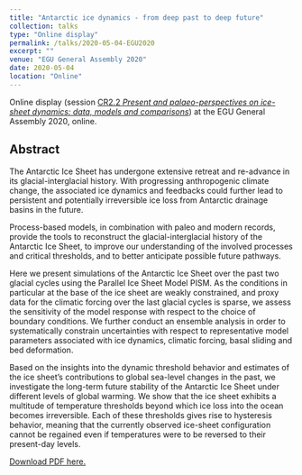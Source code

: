```yaml
---
title: "Antarctic ice dynamics - from deep past to deep future"
collection: talks
type: "Online display"
permalink: /talks/2020-05-04-EGU2020
excerpt: ""
venue: "EGU General Assembly 2020"
date: 2020-05-04
location: "Online"
---
```


Online display (session [CR2.2 *Present and palaeo-perspectives on ice-sheet dynamics: data, models and comparisons*](https://meetingorganizer.copernicus.org/EGU2020/session/34926 "https://meetingorganizer.copernicus.org/EGU2020/session/34926")) at the EGU General Assembly 2020, online.

## Abstract
The Antarctic Ice Sheet has undergone extensive retreat and re-advance in its glacial-interglacial history. With progressing anthropogenic climate change, the associated ice dynamics and feedbacks could further lead to persistent and potentially irreversible ice loss from Antarctic drainage basins in the future.

Process-based models, in combination with paleo and modern records, provide the tools to reconstruct the glacial-interglacial history of the Antarctic Ice Sheet, to improve our understanding of the involved processes and critical thresholds, and to better anticipate possible future pathways.

Here we present simulations of the Antarctic Ice Sheet over the past two glacial cycles using the Parallel Ice Sheet Model PISM. As the conditions in particular at the base of the ice sheet are weakly constrained, and proxy data for the climatic forcing over the last glacial cycles is sparse, we assess the sensitivity of the model response with respect to the choice of boundary conditions. We further conduct an ensemble analysis in order to systematically constrain uncertainties with respect to representative model parameters associated with ice dynamics, climatic forcing, basal sliding and bed deformation.

Based on the insights into the dynamic threshold behavior and estimates of the ice sheet’s contributions to global sea-level changes in the past, we investigate the long-term future stability of the Antarctic Ice Sheet under different levels of global warming. We show that the ice sheet exhibits a multitude of temperature thresholds beyond which ice loss into the ocean becomes irreversible. Each of these thresholds gives rise to hysteresis behavior, meaning that the currently observed ice-sheet configuration cannot be regained even if temperatures were to be reversed to their present-day levels.

[Download PDF here.](https://presentations.copernicus.org/EGU2020/EGU2020-19740_presentation.pdf "https://presentations.copernicus.org/EGU2020/EGU2020-19740_presentation.pdf")
